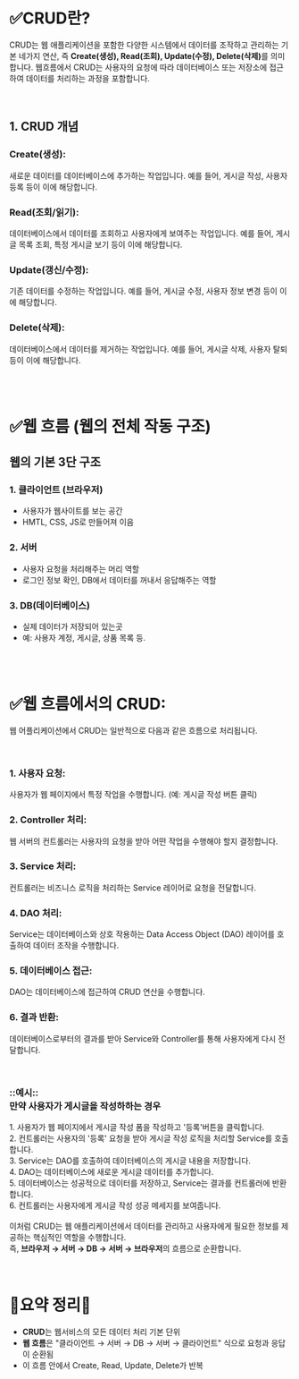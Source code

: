 <h1>✅CRUD란?</h1>
<p>CRUD는 웹 애플리케이션을 포함한 다양한 시스템에서 데이터를 조작하고 관리하는 기본 네가지 연산, 즉 <b>Create(생성), Read(조회), Update(수정), Delete(삭제)</b>를 의미합니다. 웹흐름에서 CRUD는 사용자의 요청에 따라 데이터베이스 또는 저장소에 접근하여 데이터를 처리하는 과정을 포함합니다.</p>
<br />

<h2>1. CRUD 개념</h2>
<h3>Create(생성):</h3>
<p>새로운 데이터를 데이터베이스에 추가하는 작업입니다. 예를 들어, 게시글 작성, 사용자 등록 등이 이에 해당합니다. </p>

<h3>Read(조회/읽기):</h3>
<p>데이터베이스에서 데이터를 조회하고 사용자에게 보여주는 작업입니다. 예를 들어, 게시글 목록 조회, 특정 게시글 보기 등이 이에 해당합니다. </p>

<h3>Update(갱신/수정):</h3>
<p>기존 데이터를 수정하는 작업입니다. 예를 들어, 게시글 수정, 사용자 정보 변경 등이 이에 해당합니다. </p>

<h3>Delete(삭제):</h3>
<p>데이터베이스에서 데이터를 제거하는 작업입니다. 예를 들어, 게시글 삭제, 사용자 탈퇴 등이 이에 해당합니다. </P>
<br /><br />

<h1>✅웹 흐름 (웹의 전체 작동 구조)</h1>
<h2>웹의 기본 3단 구조</h2>
<h3>1. 클라이언트 (브라우저)</h3>
<p>
<ul>
<li>사용자가 웹사이트를 보는 공간</li>
<li>HMTL, CSS, JS로 만들어져 이음</li>
</ul>
</p>

<h3>2. 서버 </h3>
<p>
<ul>
<li>사용자 요청을 처리해주는 머리 역할</li>
<li>로그인 정보 확인, DB에서 데이터를 꺼내서 응답해주는 역할</li>
</ul>
</p>

<h3>3. DB(데이터베이스)</h3>
<p>
<ul>
<li>실제 데이터가 저장되어 있는곳</li>
<li>예: 사용자 계정, 게시글, 상품 목록 등.</li>
</ul>
</p>
<br /><br />

<h1>✅웹 흐름에서의 CRUD:</h1>
<p>웹 어플리케이션에서 CRUD는 일반적으로 다음과 같은 흐름으로 처리됩니다. </P><br />

<h3>1. 사용자 요청:</h3>
<p>사용자가 웹 페이지에서 특정 작업을 수행합니다. (예: 게시글 작성 버튼 클릭)</p>

<h3>2. Controller 처리:</h3>
<p>웹 서버의 컨트롤러는 사용자의 요청을 받아 어떤 작업을 수행해야 할지 결정합니다.</p>

<h3>3. Service 처리:</h3>
<p>컨트롤러는 비즈니스 로직을 처리하는 Service 레이어로 요청을 전달합니다.</p>

<h3>4. DAO 처리:</h3>
<p>Service는 데이터베이스와 상호 작용하는 Data Access Object (DAO) 레이어를 호출하여 데이터 조작을 수행합니다.</p>

<h3>5. 데이터베이스 접근:</h3>
<p>DAO는 데이터베이스에 접근하여 CRUD 연산을 수행합니다.</p>

<h3>6. 결과 반환:</h3>
<p>데이터베이스로부터의 결과를 받아 Service와 Controller를 통해 사용자에게 다시 전달합니다.</p>
<br />

<h3>::예시::<br />
만약 사용자가 게시글을 작성하하는 경우</h3>
<p>1. 사용자가 웹 페이지에서 게시글 작성 폼을 작성하고 '등록'버튼을 클릭합니다. <br />
2. 컨트롤러는 사용자의 '등록' 요청을 받아 게시글 작성 로직을 처리할 Service를 호출합니다. <br />
3. Service는 DAO를 호출하여 데이터베이스의 게시글 내용을 저장합니다. <br />
4. DAO는 데이터베이스에 새로운 게시글 데이터를 추가합니다. <br />
5. 데이터베이스는 성공적으로 데이터를 저장하고, Service는 결과를 컨트롤러에 반환합니다. <br />
6. 컨트롤러는 사용자에게 게시글 작성 성공 메세지를 보여줍니다.
<br /><br />
이처럼 CRUD는 웹 애플리케이션에서 데이터를 관리하고 사용자에게 필요한 정보를 제공하는 핵심적인 역할을 수행합니다.<br />
즉, <b>브라우저 → 서버 → DB → 서버 → 브라우저</b>의 흐름으로 순환합니다.</p>

<br />
<h1>🌟요약 정리🌟</h1>
<p>
<ul>
<li><b>CRUD</b>는 웹서비스의 모든 데이터 처리 기본 단위</li>
<li><b>웹 흐름</b>은 "클라이언트 → 서버 → DB → 서버 → 클라이언트" 식으로 요청과 응답이 순환됨</li>
<li>이 흐름 안에서 Create, Read, Update, Delete가 반복</li>
</ul></p>

